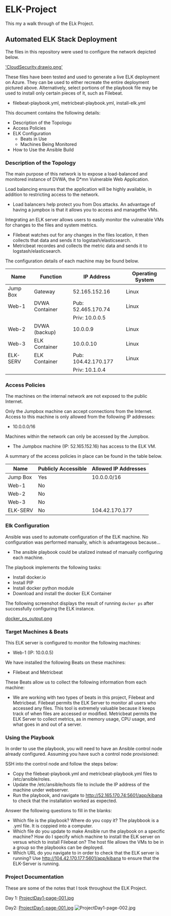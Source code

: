 # ELK-Project
This my a walk through of the ELk Project.


## Automated ELK Stack Deployment

The files in this repository were used to configure the network depicted below.

['CloudSecurity.drawio.png'](/../../../'CloudSecurity.drawio.png')

These files have been tested and used to generate a live ELK deployment on Azure. They can be used to either recreate the entire deployment pictured above. Alternatively, select portions of the playbook file may be used to install only certain pieces of it, such as Filebeat.

  - filebeat-playbook.yml, metricbeat-playbook.yml, install-elk.yml

This document contains the following details:
- Description of the Topologu
- Access Policies
- ELK Configuration
  - Beats in Use
  - Machines Being Monitored
- How to Use the Ansible Build


### Description of the Topology

The main purpose of this network is to expose a load-balanced and monitored instance of DVWA, the D*mn Vulnerable Web Application.

Load balancing ensures that the application will be highly available, in addition to restricting access to the network.
- Load balancers help protect you from Dos attacks. An advantage of having a jumpbox is that it allows you to access and managethe VMs.

Integrating an ELK server allows users to easily monitor the vulnerable VMs for changes to the files and system metrics.
- Filebeat watches out for any changes in the files location, it then collects that data and sends it to logstash/elasticsearch. 
- Metricbeat recordes and collects the metric data and sends it to logstash/elasticsearch.

The configuration details of each machine may be found below.


| Name     | Function       | IP Address          | Operating System |
|----------|----------------|---------------------|------------------|
| Jump Box | Gateway        | 52.165.152.16       | Linux            |
| Web-1    | DVWA Container | Pub: 52.465.170.74  | Linux            |
|          |                | Priv: 10.0.0.5      |                  |
| Web-2    | DVWA (backup)  | 10.0.0.9            | Linux            |
| Web-3    | ELK Container  | 10.0.0.10           | Linux            |
| ELK-SERV | ELK Container  | Pub: 104.42.170.177 | Linux            |
|          |                | Priv: 10.1.0.4      |                  |

### Access Policies

The machines on the internal network are not exposed to the public Internet. 

Only the Jumpbox machine can accept connections from the Internet. Access to this machine is only allowed from the following IP addresses:
- 10.0.0.0/16

Machines within the network can only be accessed by the Jumpbox.
- The Jumpbox machine (IP: 52.165.152.16) has access to the ELK VM.

A summary of the access policies in place can be found in the table below.

| Name     | Publicly Accessible | Allowed IP Addresses |
|----------|---------------------|----------------------|
| Jump Box | Yes                 | 10.0.0.0/16          |
| Web-1    | No                  |                      |
| Web-2    | No                  |                      |
| Web-3    | No                  |                      |
| ELK-SERV | No                  | 104.42.170.177       |

### Elk Configuration

Ansible was used to automate configuration of the ELK machine. No configuration was performed manually, which is advantageous because...
- The ansible playbook could be utalized instead of manually configuring each machine.

The playbook implements the following tasks:
- Install docker.io
- Install PIP
- Install docker python module
- Download and install the docker ELK Container

The following screenshot displays the result of running `docker ps` after successfully configuring the ELK instance.

[docker_ps_output.png](/../Images/docker_ps_output.png)          

### Target Machines & Beats
This ELK server is configured to monitor the following machines:
- Web-1 (IP: 10.0.0.5)

We have installed the following Beats on these machines:
- Filebeat and Metricbeat

These Beats allow us to collect the following information from each machine:
- We are working with two types of beats in this project, Filebeat and Metricbeat. Filebeat permits the ELK Server to monitor all users who accessed any files. This tool is extremely valuable because it keeps track of when files are accessed or modified. Metricbeat permits the ELK Server to collect metrics, as in memory usage, CPU usage, and what goes in and out of a server. 

### Using the Playbook
In order to use the playbook, you will need to have an Ansible control node already configured. Assuming you have such a control node provisioned: 

SSH into the control node and follow the steps below:
- Copy the filebeat-playbook.yml and metricbeat-playbook.yml files to /etc/ansible/roles.
- Update the /etc/ansible/hosts file to include the IP address of the machine under webserver.
- Run the playbook, and navigate to http://52.165.170.74:5601/app/kibana to check that the installation worked as expected.

Answer the following questions to fill in the blanks:
- Which file is the playbook? Where do you copy it?  The playbbook is a .yml file. It is coppied into a computer.
- Which file do you update to make Ansible run the playbook on a specific machine? How do I specify which machine to install the ELK server on versus which to install Filebeat on? The host file allows the VMs to be in a group so the playbooks can be deployed.
- Which URL do you navigate to in order to check that the ELK server is running? Use http://104.42.170.177:5601/app/kibana to ensure that the ELK-Server is running.

### Project Documentation
These are some of the notes that I took throughout the ELK Project.

Day 1:
[ProjectDay1-page-001.jpg](/../Images/Project_Day1-page-001.jpg) 


Day2:
[ProjectDay1-page-001.jpg](/../Images/Project_Day1-page-001.jpg)
![ProjectDay1-page-002.jpg](/../Images/Project_Day1-page-002.jpg) 

